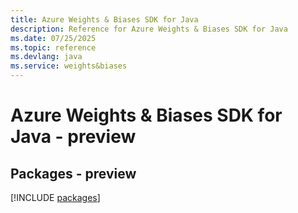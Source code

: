 ```yaml
---
title: Azure Weights & Biases SDK for Java
description: Reference for Azure Weights & Biases SDK for Java
ms.date: 07/25/2025
ms.topic: reference
ms.devlang: java
ms.service: weights&biases
---
```

# Azure Weights & Biases SDK for Java - preview
## Packages - preview
[!INCLUDE [packages](weights-&-biases-index.md)]